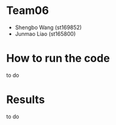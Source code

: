 # Team06
- Shengbo Wang (st169852)
- Junmao Liao (st165800)

# How to run the code
to do

# Results
to do

